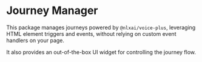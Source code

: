 # Journey Manager

This package manages journeys powered by `@nlxai/voice-plus`, leveraging HTML element triggers and events, without relying on custom event handlers on your page.

It also provides an out-of-the-box UI widget for controlling the journey flow.
